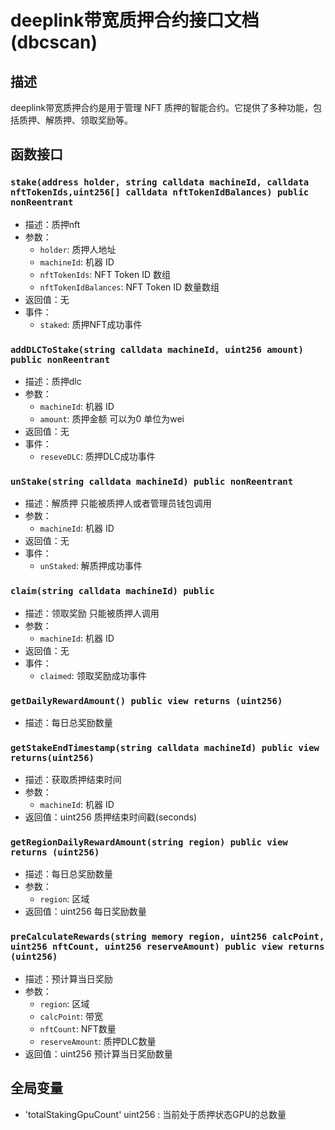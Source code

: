 deeplink带宽质押合约接口文档(dbcscan)
================

## 描述
deeplink带宽质押合约是用于管理 NFT 质押的智能合约。它提供了多种功能，包括质押、解质押、领取奖励等。

## 函数接口
### `stake(address holder, string calldata machineId, calldata nftTokenIds,uint256[] calldata nftTokenIdBalances) public nonReentrant`
- 描述：质押nft
- 参数：
    - `holder`: 质押人地址 
    - `machineId`: 机器 ID
    - `nftTokenIds`: NFT Token ID 数组
    - `nftTokenIdBalances`: NFT Token ID 数量数组
- 返回值：无
- 事件：
    - `staked`: 质押NFT成功事件

### `addDLCToStake(string calldata machineId, uint256 amount) public nonReentrant`
- 描述：质押dlc
- 参数：
    - `machineId`: 机器 ID
    - `amount`: 质押金额 可以为0 单位为wei
- 返回值：无
- 事件：
    - `reseveDLC`: 质押DLC成功事件

### `unStake(string calldata machineId) public nonReentrant`
- 描述：解质押 只能被质押人或者管理员钱包调用
- 参数：
    - `machineId`: 机器 ID
- 返回值：无
- 事件：
    - `unStaked`: 解质押成功事件

### `claim(string calldata machineId) public`
- 描述：领取奖励 只能被质押人调用
- 参数：
    - `machineId`: 机器 ID
- 返回值：无
- 事件：
    - `claimed`: 领取奖励成功事件

### `getDailyRewardAmount() public view returns (uint256)`
- 描述：每日总奖励数量

### `getStakeEndTimestamp(string calldata machineId) public view returns(uint256)`
- 描述：获取质押结束时间
- 参数：
    - `machineId`: 机器 ID
- 返回值：uint256 质押结束时间戳(seconds)

### `getRegionDailyRewardAmount(string region) public view returns (uint256)`
- 描述：每日总奖励数量
- 参数：
    - `region`: 区域
- 返回值：uint256 每日奖励数量

### `preCalculateRewards(string memory region, uint256 calcPoint, uint256 nftCount, uint256 reserveAmount) public view returns (uint256)`

- 描述：预计算当日奖励
- 参数：
    - `region`: 区域
    - `calcPoint`: 带宽
    - `nftCount`: NFT数量
    - `reserveAmount`: 质押DLC数量
- 返回值：uint256 预计算当日奖励数量

## 全局变量
- 'totalStakingGpuCount' uint256 : 当前处于质押状态GPU的总数量
